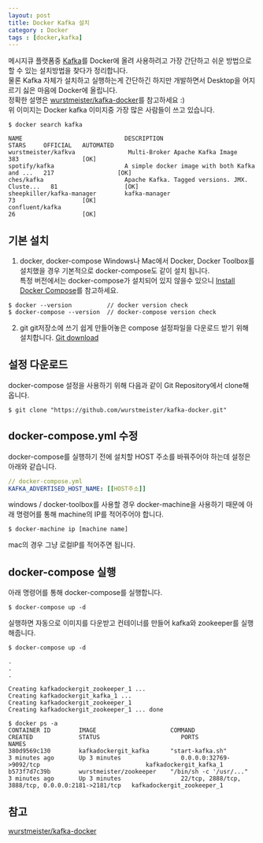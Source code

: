 ```yaml
---
layout: post
title: Docker Kafka 설치 
category : Docker
tags : [docker,kafka]
---
```

메시지큐 플랫폼중  [Kafka](https://kafka.apache.org)를 Docker에 올려 사용하려고 가장 간단하고 쉬운 방법으로 할 수 있는 설치방법을 찾다가 정리합니다.   
물론 Kafka 자체가 설치하고 실행하는게 간단하긴 하지만 개발하면서 Desktop을 어지르기 싫은 마음에 Docker에 올립니다.   
정확한 설명은 [wurstmeister/kafka-docker](https://github.com/wurstmeister/kafka-docker/blob/master/README.md)를 참고하세요 :)    
위 이미지는 Docker kafka 이미지중 가장 많은 사람들이 쓰고 있습니다.   
 
```console
$ docker search kafka

NAME                             DESCRIPTION                                     STARS     OFFICIAL   AUTOMATED
wurstmeister/kafkva               Multi-Broker Apache Kafka Image                 383                  [OK]
spotify/kafka                    A simple docker image with both Kafka and ...   217                  [OK]
ches/kafka                       Apache Kafka. Tagged versions. JMX. Cluste...   81                   [OK]
sheepkiller/kafka-manager        kafka-manager                                   73                   [OK]
confluent/kafka                                                                  26                   [OK]
```

기본 설치
----
1. docker, docker-compose
Windows나 Mac에서 Docker, Docker Toolbox를 설치했을 경우 기본적으로 docker-compose도 같이 설치 됩니다.    
특정 버전에서는 docker-compose가 설치되어 있지 않을수 있으니 [Install Docker Compose](https://docs.docker.com/compose/install/)를 참고하세요.

```console
$ docker --version          // docker version check
$ docker-compose --version  // docker-compose version check
```

2. git
git저장소에 쓰기 쉽게 만들어놓은 compose 설정파일을 다운로드 받기 위해 설치합니다. [Git download](https://git-scm.com/downloads)

설정 다운로드
----
docker-compose 설정을 사용하기 위해 다음과 같이 Git Repository에서 clone해 옵니다.
```console
$ git clone "https://github.com/wurstmeister/kafka-docker.git"
```


docker-compose.yml 수정
----
docker-compose를 실행하기 전에 설치할 HOST 주소를 바꿔주어야 하는데 설정은 아래와 같습니다.

```yaml
// docker-compose.yml
KAFKA_ADVERTISED_HOST_NAME: [[HOST주소]]
```
windows / docker-toolbox를 사용할 경우 docker-machine을 사용하기 때문에 아래 명령어를 통해 machine의 IP를 적어주어야 합니다.

```console 
$ docker-machine ip [machine name]
```

mac의 경우 그냥 로컬IP를 적어주면 됩니다.

docker-compose 실행
----
아래 명령어를 통해 docker-compose를 실행합니다.
```console
$ docker-compose up -d
```
실행하면 자동으로 이미지를 다운받고 컨테이너를 만들어 kafka와 zookeeper를 실행해줍니다.
```console
$ docker-compose up -d

.
.
.

Creating kafkadockergit_zookeeper_1 ... 
Creating kafkadockergit_kafka_1 ... 
Creating kafkadockergit_zookeeper_1
Creating kafkadockergit_zookeeper_1 ... done

$ docker ps -a
CONTAINER ID        IMAGE                     COMMAND                  CREATED             STATUS                       PORTS                                                NAMES
380d9569c130        kafkadockergit_kafka      "start-kafka.sh"         3 minutes ago       Up 3 minutes                 0.0.0.0:32769->9092/tcp                              kafkadockergit_kafka_1
b573f7d7c39b        wurstmeister/zookeeper    "/bin/sh -c '/usr/..."   3 minutes ago       Up 3 minutes                 22/tcp, 2888/tcp, 3888/tcp, 0.0.0.0:2181->2181/tcp   kafkadockergit_zookeeper_1
```

참고
----
[wurstmeister/kafka-docker](https://github.com/wurstmeister/kafka-docker)

